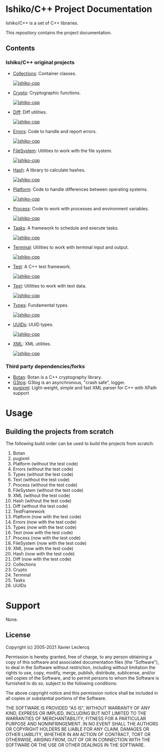 # Ishiko/C++ Project Documentation

Ishiko/C++ is a set of C++ libraries.

This repository contains the project documentation.

## Contents

### Ishiko/C++ original projects

- [Collections](https://github.com/ishiko-cpp/Collections): Container classes.

  [![ishiko-cpp](https://circleci.com/gh/ishiko-cpp/Collections.svg?style=shield)](https://circleci.com/gh/ishiko-cpp/Collections)

- [Crypto](https://github.com/ishiko-cpp/Crypto): Cryptographic functions.

  [![ishiko-cpp](https://circleci.com/gh/ishiko-cpp/Crypto.svg?style=shield)](https://circleci.com/gh/ishiko-cpp/Crypto)

- [Diff](https://github.com/ishiko-cpp/Diff): Diff utilities.

  [![ishiko-cpp](https://circleci.com/gh/ishiko-cpp/Diff.svg?style=shield)](https://circleci.com/gh/ishiko-cpp/Diff)

- [Errors](https://github.com/ishiko-cpp/errors): Code to handle and report errors.

  [![ishiko-cpp](https://circleci.com/gh/ishiko-cpp/errors.svg?style=shield)](https://circleci.com/gh/ishiko-cpp/errors)

- [FileSystem](https://github.com/ishiko-cpp/filesystem): Utilities to work with the file system.

  [![ishiko-cpp](https://circleci.com/gh/ishiko-cpp/filesystem.svg?style=shield)](https://circleci.com/gh/ishiko-cpp/filesystem)

- [Hash](https://github.com/ishiko-cpp/Hash): A library to calculate hashes.

  [![ishiko-cpp](https://circleci.com/gh/ishiko-cpp/Hash.svg?style=shield)](https://circleci.com/gh/ishiko-cpp/Hash)

- [Platform](https://github.com/ishiko-cpp/platform): Code to handle differences between operating systems.

  [![ishiko-cpp](https://circleci.com/gh/ishiko-cpp/platform.svg?style=shield)](https://circleci.com/gh/ishiko-cpp/platform)

- [Process](https://github.com/ishiko-cpp/process): Code to work with processes and environment variables.

  [![ishiko-cpp](https://circleci.com/gh/ishiko-cpp/process.svg?style=shield)](https://circleci.com/gh/ishiko-cpp/process)

- [Tasks](https://github.com/ishiko-cpp/Tasks): A framework to schedule and execute tasks.

  [![ishiko-cpp](https://circleci.com/gh/ishiko-cpp/Tasks.svg?style=shield)](https://circleci.com/gh/ishiko-cpp/Tasks)

- [Terminal](https://github.com/ishiko-cpp/Terminal): Utilities to work with terminal input and output.

  [![ishiko-cpp](https://circleci.com/gh/ishiko-cpp/Terminal.svg?style=shield)](https://circleci.com/gh/ishiko-cpp/Terminal)

- [Test](https://github.com/ishiko-cpp/test): A C++ test framework.

  [![ishiko-cpp](https://circleci.com/gh/ishiko-cpp/test.svg?style=shield)](https://circleci.com/gh/ishiko-cpp/test)

- [Text](https://github.com/ishiko-cpp/text): Utilities to work with text data.

  [![ishiko-cpp](https://circleci.com/gh/ishiko-cpp/text.svg?style=shield)](https://circleci.com/gh/ishiko-cpp/text)

- [Types](https://github.com/ishiko-cpp/Types): Fundamental types.

  [![ishiko-cpp](https://circleci.com/gh/ishiko-cpp/Types.svg?style=shield)](https://circleci.com/gh/ishiko-cpp/Types)

- [UUIDs](https://github.com/ishiko-cpp/UUIDs): UUID types.

  [![ishiko-cpp](https://circleci.com/gh/ishiko-cpp/UUIDs.svg?style=shield)](https://circleci.com/gh/ishiko-cpp/UUIDs)

- [XML](https://github.com/ishiko-cpp/xml): XML utilities.

  [![ishiko-cpp](https://circleci.com/gh/ishiko-cpp/xml.svg?style=shield)](https://circleci.com/gh/ishiko-cpp/xml)

### Third party dependencies/forks

- [Botan](https://github.com/Ishiko-cpp/botan): Botan is a C++ cryptography library.
- [G3log](https://github.com/Ishiko-cpp/g3log): G3log is an asynchronous, "crash safe", logger.
- [pugixml](https://github.com/Ishiko-cpp/pugixml): Light-weight, simple and fast XML parser for C++ with XPath support

# Usage

## Building the projects from scratch

The following build order can be used to build the projects from scratch:

1. Botan
1. pugixml
1. Platform (without the test code)
1. Errors (without the test code)
1. Types (without the test code)
1. Text (without the test code)
1. Process (without the test code)
1. FileSystem (without the test code)
1. XML (without the test code)
1. Hash (without the test code)
1. Diff (without the test code)
1. TestFramework
1. Platform (now with the test code)
1. Errors (now with the test code)
1. Types (now with the test code)
1. Text (now with the test code)
1. Process (now with the test code)
1. FileSystem (now with the test code)
1. XML (now with the test code)
1. Hash (now with the test code)
1. Diff (now with the test code)
1. Collections
1. Crypto
1. Terminal
1. Tasks
1. UUIDs

# Support

None.

## License

Copyright (c) 2005-2021 Xavier Leclercq

Permission is hereby granted, free of charge, to any person obtaining a
copy of this software and associated documentation files (the "Software"),
to deal in the Software without restriction, including without limitation
the rights to use, copy, modify, merge, publish, distribute, sublicense,
and/or sell copies of the Software, and to permit persons to whom the
Software is furnished to do so, subject to the following conditions:

The above copyright notice and this permission notice shall be included in
all copies or substantial portions of the Software.

THE SOFTWARE IS PROVIDED "AS IS", WITHOUT WARRANTY OF ANY KIND, EXPRESS OR
IMPLIED, INCLUDING BUT NOT LIMITED TO THE WARRANTIES OF MERCHANTABILITY,
FITNESS FOR A PARTICULAR PURPOSE AND NONINFRINGEMENT. IN NO EVENT SHALL
THE AUTHORS OR COPYRIGHT HOLDERS BE LIABLE FOR ANY CLAIM, DAMAGES OR OTHER
LIABILITY, WHETHER IN AN ACTION OF CONTRACT, TORT OR OTHERWISE, ARISING
FROM, OUT OF OR IN CONNECTION WITH THE SOFTWARE OR THE USE OR OTHER DEALINGS
IN THE SOFTWARE.
